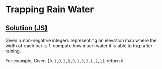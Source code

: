 # Trapping Rain Water

## [Solution (JS)](./solution.js)

Given n non-negative integers representing an elevation map where the width of each bar is 1, compute how much water it is able to trap after raining.

For example,
Given `[0,1,0,2,1,0,1,3,2,1,2,1]`, return `6`.
